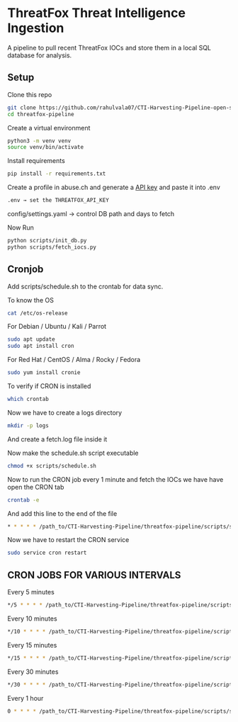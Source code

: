 # ThreatFox Threat Intelligence Ingestion

A pipeline to pull recent ThreatFox IOCs and store them in a local SQL database for analysis.

## Setup

Clone this repo
```bash
git clone https://github.com/rahulvala07/CTI-Harvesting-Pipeline-open-source
cd threatfox-pipeline
```
Create a virtual environment
```bash
python3 -m venv venv
source venv/bin/activate
```

Install requirements
```bash
pip install -r requirements.txt
```
Create a profile in abuse.ch and generate a [API key](https://auth.abuse.ch/) and paste it into .env 
```bash
.env → set the THREATFOX_API_KEY
```
config/settings.yaml → control DB path and days to fetch

Now Run
```bash
python scripts/init_db.py
python scripts/fetch_iocs.py
```
## Cronjob
Add scripts/schedule.sh to the crontab for data sync.

To know the OS
```bash
cat /etc/os-release
```
For Debian / Ubuntu / Kali / Parrot
```bash
sudo apt update
sudo apt install cron
```
For Red Hat / CentOS / Alma / Rocky / Fedora
```bash
sudo yum install cronie
```
To verify if CRON is installed
```bash
which crontab
```
Now we have to create a logs directory
```bash
mkdir -p logs
```
And create a fetch.log file inside it

Now make the schedule.sh script executable
```bash
chmod +x scripts/schedule.sh
```
Now to run the CRON job every 1 minute and  fetch the IOCs we have have open the CRON tab
```bash
crontab -e
```
And add this line to the end of the file
```bash
* * * * * /path_to/CTI-Harvesting-Pipeline/threatfox-pipeline/scripts/schedule.sh
```
Now we have to restart the CRON service
```bash
sudo service cron restart
```
## CRON JOBS FOR VARIOUS INTERVALS

Every 5 minutes
```bash
*/5 * * * * /path_to/CTI-Harvesting-Pipeline/threatfox-pipeline/scripts/schedule.sh
```

Every 10 minutes
```bash
*/10 * * * * /path_to/CTI-Harvesting-Pipeline/threatfox-pipeline/scripts/schedule.sh
```

Every 15 minutes
```bash
*/15 * * * * /path_to/CTI-Harvesting-Pipeline/threatfox-pipeline/scripts/schedule.sh
```

Every 30 minutes

```bash
*/30 * * * * /path_to/CTI-Harvesting-Pipeline/threatfox-pipeline/scripts/schedule.sh
```

Every 1 hour
```bash
0 * * * * /path_to/CTI-Harvesting-Pipeline/threatfox-pipeline/scripts/schedule.sh
```
